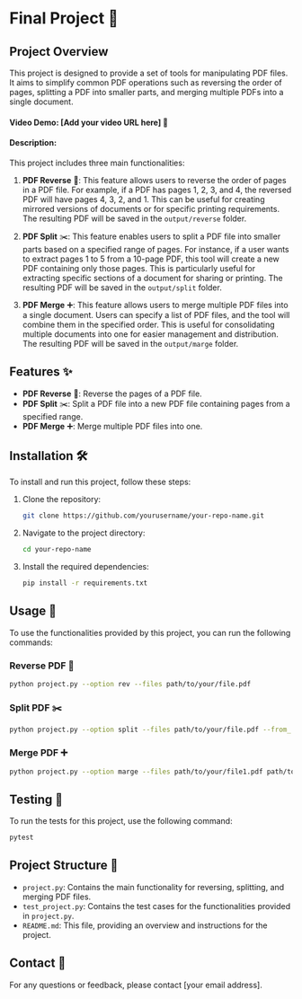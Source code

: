 # Final Project 📄

## Project Overview
This project is designed to provide a set of tools for manipulating PDF files. It aims to simplify common PDF operations such as reversing the order of pages, splitting a PDF into smaller parts, and merging multiple PDFs into a single document.

#### Video Demo: [Add your video URL here] 🎥
#### Description:
This project includes three main functionalities:

1. **PDF Reverse** 🔄: This feature allows users to reverse the order of pages in a PDF file. For example, if a PDF has pages 1, 2, 3, and 4, the reversed PDF will have pages 4, 3, 2, and 1. This can be useful for creating mirrored versions of documents or for specific printing requirements. The resulting PDF will be saved in the `output/reverse` folder.

2. **PDF Split** ✂️: This feature enables users to split a PDF file into smaller parts based on a specified range of pages. For instance, if a user wants to extract pages 1 to 5 from a 10-page PDF, this tool will create a new PDF containing only those pages. This is particularly useful for extracting specific sections of a document for sharing or printing. The resulting PDF will be saved in the `output/split` folder.

3. **PDF Merge** ➕: This feature allows users to merge multiple PDF files into a single document. Users can specify a list of PDF files, and the tool will combine them in the specified order. This is useful for consolidating multiple documents into one for easier management and distribution. The resulting PDF will be saved in the `output/marge` folder.

## Features ✨
- **PDF Reverse** 🔄: Reverse the pages of a PDF file.
- **PDF Split** ✂️: Split a PDF file into a new PDF file containing pages from a specified range.
- **PDF Merge** ➕: Merge multiple PDF files into one.

## Installation 🛠️
To install and run this project, follow these steps:

1. Clone the repository:
    ```sh
    git clone https://github.com/yourusername/your-repo-name.git
    ```
2. Navigate to the project directory:
    ```sh
    cd your-repo-name
    ```
3. Install the required dependencies:
    ```sh
    pip install -r requirements.txt
    ```

## Usage 🚀
To use the functionalities provided by this project, you can run the following commands:

### Reverse PDF 🔄
```sh
python project.py --option rev --files path/to/your/file.pdf
```

### Split PDF ✂️
```sh
python project.py --option split --files path/to/your/file.pdf --from_ num1 --to num2
```

### Merge PDF ➕
```sh
python project.py --option marge --files path/to/your/file1.pdf path/to/your/file2.pdf
```

## Testing 🧪
To run the tests for this project, use the following command:
```sh
pytest
```

## Project Structure 📁
- `project.py`: Contains the main functionality for reversing, splitting, and merging PDF files.
- `test_project.py`: Contains the test cases for the functionalities provided in `project.py`.
- `README.md`: This file, providing an overview and instructions for the project.

## Contact 📧
For any questions or feedback, please contact [your email address].
